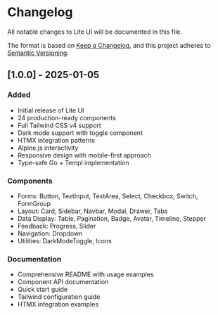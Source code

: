 # Changelog

All notable changes to Lite UI will be documented in this file.

The format is based on [Keep a Changelog](https://keepachangelog.com/en/1.0.0/),
and this project adheres to [Semantic Versioning](https://semver.org/spec/v2.0.0.html).

## [1.0.0] - 2025-01-05

### Added
- Initial release of Lite UI
- 24 production-ready components
- Full Tailwind CSS v4 support
- Dark mode support with toggle component
- HTMX integration patterns
- Alpine.js interactivity
- Responsive design with mobile-first approach
- Type-safe Go + Templ implementation

### Components
- Forms: Button, TextInput, TextArea, Select, Checkbox, Switch, FormGroup
- Layout: Card, Sidebar, Navbar, Modal, Drawer, Tabs
- Data Display: Table, Pagination, Badge, Avatar, Timeline, Stepper
- Feedback: Progress, Slider
- Navigation: Dropdown
- Utilities: DarkModeToggle, Icons

### Documentation
- Comprehensive README with usage examples
- Component API documentation
- Quick start guide
- Tailwind configuration guide
- HTMX integration examples

